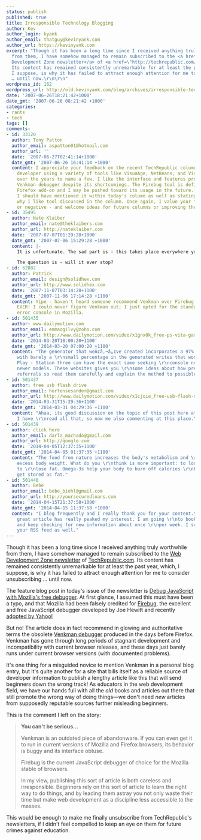 ```yaml
---
status: publish
published: true
title: Irresponsible Technology Blogging
author: Kev
author_login: kyank
author_email: thatguy@kevinyank.com
author_url: https://kevinyank.com
excerpt: "Though it has been a long time since I received anything truly worthwhile
  from them, I have somehow managed to remain subscribed to the <a href=\"http://nl.com.com/view_online_newsletter.jsp?list_id=e055\">Web
  Development Zone newsletter</a> of <a href=\"http://techrepublic.com/\">TechRepublic.com</a>.
  Its content has remained consistently unremarkable for at least the past year, which,
  I suppose, is why it has failed to attract enough attention for me to consider unsubscribing
  … until now.\r\n\r\n"
wordpress_id: 162
wordpress_url: http://old.kevinyank.com/blog/archives/irresponsible-technology-blogging
date: '2007-06-26T18:21:42+1000'
date_gmt: '2007-06-26 08:21:42 +1000'
categories:
- rants
- tech
tags: []
comments:
- id: 33120
  author: Tony Patton
  author_email: aspatton01@hotmail.com
  author_url: ''
  date: '2007-06-27T02:41:14+1000'
  date_gmt: '2007-06-26 16:41:14 +1000'
  content: I appreciate your feedback on the recent TechRepublic column. As a longtime
    developer using a variety of tools like VisuaAge, NetBeans, and Visual Studio
    over the years to name a few, I like the interface and features provided by the
    Venkman debugger despite its shortcomings. The Firebug tool is definitely a great
    Firefox add-on and I may be pushed toward its usage in the future. With that said
    I should have mentioned it within today's column as well as stating the reasons
    why I like tool discussed in the column. Once again, I value your feedback - positive
    or negative - and welcome ideas for future columns or improving the newsletter.
- id: 35495
  author: Nate Klaiber
  author_email: nate@theklaibers.com
  author_url: http://nateklaiber.com
  date: '2007-07-07T01:29:28+1000'
  date_gmt: '2007-07-06 15:29:28 +1000'
  content: |-
    It is unfortunate. The sad part is - this takes place everywhere you look. Respected resources ruin their credibility by posting things like this, no matter what the language or tool is. Javascript, PHP, Ruby, MySQL, CSS, and HTML (the list goes on). There are many that proclaim things or propose practices that are simply absurd.

    The question is - will it ever stop?
- id: 62882
  author: Patrick
  author_email: design@solidhex.com
  author_url: http://www.solidhex.com
  date: '2007-11-07T03:14:28+1100'
  date_gmt: '2007-11-06 17:14:28 +1100'
  content: Yipe - haven't heard someone recommend Venkman over Firebug since, well,
    EVER! I could never figure Venkman out; I just opted for the standard JavaScript
    error console in Mozilla.
- id: 501435
  author: www.dailymotion.com
  author_email: emmaogilvy@zoho.com
  author_url: http://www.dailymotion.com/video/x1gnx0k_free-ps-vita-games-free-psn-redeem-codes-free-ps3-redeem-codes-earn-in-legit-way_videogames
  date: '2014-03-20T18:00:20+1100'
  date_gmt: '2014-03-20 07:00:20 +1100'
  content: "The generator that weÃ¢â‚¬â„¢ve created incorporates a 97% effectiveness,
    with barely a \r\nsmall percentage in the generated writes that wont work.\r\nThe
    Play - Station three can have the exact same seeking \r\nconsole now with their
    newer models. These websites gives you \r\nsome ideas about how precisely to get
    referrals so read them carefully and explain the method to possible referrals."
- id: 501437
  author: free usb flash drive
  author_email: hortensesander@gmail.com
  author_url: http://www.dailymotion.com/video/x1cjoie_free-usb-flash-drive-how-to-get-free-usb-flash-drive-legit_tech
  date: '2014-03-31T15:29:36+1100'
  date_gmt: '2014-03-31 04:29:36 +1100'
  content: "Ahaa, its good discussion on the topic of this post here at this website,
    I have \r\nread all that, so now me also commenting at this place."
- id: 501439
  author: click here
  author_email: darla_machado@gmail.com
  author_url: http://google.com
  date: '2014-04-05T12:37:35+1100'
  date_gmt: '2014-04-05 01:37:35 +1100'
  content: "The food from nature increases the body's metabolism and \r\nreduces the
    excess body weight. What do you \r\nthink is more important: to lose weight or
    to \r\nlose fat. Omega-3s help your body to burn off calories \r\nbefore they
    get stored as fat."
- id: 501440
  author: Bebe
  author_email: bebe_biehl@gmail.com
  author_url: http://yoursecuredloans.com
  date: '2014-04-15T21:37:58+1000'
  date_gmt: '2014-04-15 11:37:58 +1000'
  content: "I blog frequently and I really thank you for your content.\r\n\r\nThis
    great article has really peaked my interest. I am going \r\nto bookmark your blog
    and keep checking for new information about once \r\nper week. I subscribed to
    your RSS feed as well."
---
```

<p>Though it has been a long time since I received anything truly worthwhile from them, I have somehow managed to remain subscribed to the <a href="http://nl.com.com/view_online_newsletter.jsp?list_id=e055">Web Development Zone newsletter</a> of <a href="http://techrepublic.com/">TechRepublic.com</a>. Its content has remained consistently unremarkable for at least the past year, which, I suppose, is why it has failed to attract enough attention for me to consider unsubscribing … until now.</p>
<p><a id="more"></a><a id="more-162"></a>The feature blog post in today's issue of the newsletter is <a href="http://blogs.techrepublic.com.com/programming-and-development/?p=425">Debug JavaScript with Mozilla's free debugger</a>. At first glance, I assumed this must have been a typo, and that Mozilla had been falsely credited for <a href="http://getfirebug.com/">Firebug</a>, the excellent and free JavaScript debugger developed by Joe Hewitt and recently <a href="http://www.getfirebug.com/blog/2007/05/09/job-at-yahoo/">adopted by Yahoo!</a></p>
<p>But no! The article does in fact recommend in glowing and authoritative terms the obsolete <a href="http://www.mozilla.org/projects/venkman/">Venkman debugger</a> produced in the days before Firefox. Venkman has gone through long periods of stagnant development and incompatibility with current browser releases, and these days just barely runs under current browser versions (with documented problems).</p>
<p>It's one thing for a misguided novice to mention Venkman in a personal blog entry, but it's quite another for a site that bills itself as a reliable source of developer information to publish a lengthy article like this that will send beginners down the wrong track! As educators in the web development field, we have our hands full with all the <em>old</em> books and articles out there that still promote the wrong way of doing things—we don't need <em>new</em> articles from supposedly reputable sources further misleading beginners.</p>
<p>This is the comment I left on the story:</p>
<blockquote><p><strong>You can't be serious…</strong></p>
<p>Venkman is an outdated piece of abandonware. If you can even get it to run in current versions of Mozilla and Firefox browsers, its behavior is buggy and its interface obtuse.</p>
<p>Firebug is the current JavaScript debugger of choice for the Mozilla stable of browsers.</p>
<p>In my view, publishing this sort of article is both careless and irresponsible. Beginners rely on this sort of article to learn the right way to do things, and by leading them astray you not only waste their time but make web development as a discipline less accessible to the masses.</p></blockquote>
<p>This would be enough to make me finally unsubscribe from TechRepublic's newsletters, if I didn't feel compelled to keep an eye on them for future crimes against education.</p>
